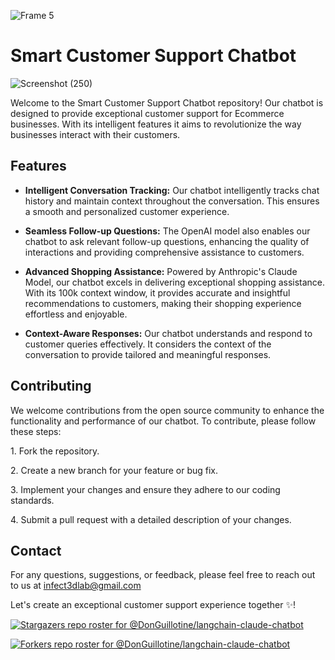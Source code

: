 ![Frame 5](https://github.com/DonGuillotine/langchain-claude-chatbot/assets/89584431/91cfd06d-09da-42d3-9779-f8f27d17ed79)


# Smart Customer Support Chatbot

![Screenshot (250)](https://github.com/DonGuillotine/langchain-claude-chatbot/assets/89584431/5322fe35-90dc-4258-89e5-366c8e4f2dd6)


Welcome to the Smart Customer Support Chatbot repository! Our chatbot is designed to provide exceptional customer support for Ecommerce businesses. With its intelligent features it aims to revolutionize the way businesses interact with their customers.

## Features

- **Intelligent Conversation Tracking:** Our chatbot intelligently tracks chat history and maintain context throughout the conversation. This ensures a smooth and personalized customer experience.

- **Seamless Follow-up Questions:** The OpenAI model also enables our chatbot to ask relevant follow-up questions, enhancing the quality of interactions and providing comprehensive assistance to customers.

- **Advanced Shopping Assistance:** Powered by Anthropic's Claude Model, our chatbot excels in delivering exceptional shopping assistance. With its 100k context window, it provides accurate and insightful recommendations to customers, making their shopping experience effortless and enjoyable.

- **Context-Aware Responses:** Our chatbot understands and respond to customer queries effectively. It considers the context of the conversation to provide tailored and meaningful responses.


## Contributing

We welcome contributions from the open source community to enhance the functionality and performance of our chatbot. To contribute, please follow these steps:

1\. Fork the repository.

2\. Create a new branch for your feature or bug fix.

3\. Implement your changes and ensure they adhere to our coding standards.

4\. Submit a pull request with a detailed description of your changes.


## Contact

For any questions, suggestions, or feedback, please feel free to reach out to us at infect3dlab@gmail.com

Let's create an exceptional customer support experience together ✨!

[![Stargazers repo roster for @DonGuillotine/langchain-claude-chatbot](https://reporoster.com/stars/dark/notext/DonGuillotine/langchain-claude-chatbot)](https://github.com/DonGuillotine/langchain-claude-chatbot/stargazers)

[![Forkers repo roster for @DonGuillotine/langchain-claude-chatbot](https://reporoster.com/forks/dark/notext/DonGuillotine/langchain-claude-chatbot)](https://github.com/DonGuillotine/langchain-claude-chatbot/network/members)
